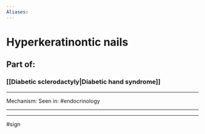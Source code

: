 ```yaml
---
Aliases:
---
```

# Hyperkeratinontic nails
## Part of:
### [[Diabetic sclerodactyly|Diabetic hand syndrome]]

---
Mechanism:
Seen in: #endocrinology 

---


---
#sign 